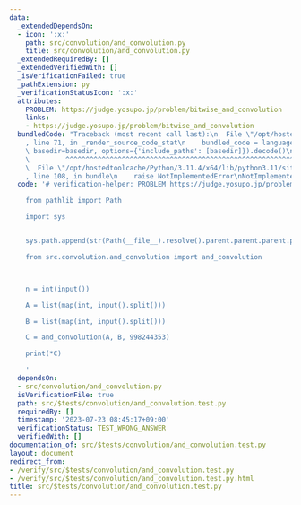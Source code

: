 ```yaml
---
data:
  _extendedDependsOn:
  - icon: ':x:'
    path: src/convolution/and_convolution.py
    title: src/convolution/and_convolution.py
  _extendedRequiredBy: []
  _extendedVerifiedWith: []
  _isVerificationFailed: true
  _pathExtension: py
  _verificationStatusIcon: ':x:'
  attributes:
    PROBLEM: https://judge.yosupo.jp/problem/bitwise_and_convolution
    links:
    - https://judge.yosupo.jp/problem/bitwise_and_convolution
  bundledCode: "Traceback (most recent call last):\n  File \"/opt/hostedtoolcache/Python/3.11.4/x64/lib/python3.11/site-packages/onlinejudge_verify/documentation/build.py\"\
    , line 71, in _render_source_code_stat\n    bundled_code = language.bundle(stat.path,\
    \ basedir=basedir, options={'include_paths': [basedir]}).decode()\n          \
    \         ^^^^^^^^^^^^^^^^^^^^^^^^^^^^^^^^^^^^^^^^^^^^^^^^^^^^^^^^^^^^^^^^^^^^^^^^^^^^^^^^^\n\
    \  File \"/opt/hostedtoolcache/Python/3.11.4/x64/lib/python3.11/site-packages/onlinejudge_verify/languages/python.py\"\
    , line 108, in bundle\n    raise NotImplementedError\nNotImplementedError\n"
  code: '# verification-helper: PROBLEM https://judge.yosupo.jp/problem/bitwise_and_convolution

    from pathlib import Path

    import sys


    sys.path.append(str(Path(__file__).resolve().parent.parent.parent.parent))

    from src.convolution.and_convolution import and_convolution



    n = int(input())

    A = list(map(int, input().split()))

    B = list(map(int, input().split()))

    C = and_convolution(A, B, 998244353)

    print(*C)

    '
  dependsOn:
  - src/convolution/and_convolution.py
  isVerificationFile: true
  path: src/$tests/convolution/and_convolution.test.py
  requiredBy: []
  timestamp: '2023-07-23 08:45:17+09:00'
  verificationStatus: TEST_WRONG_ANSWER
  verifiedWith: []
documentation_of: src/$tests/convolution/and_convolution.test.py
layout: document
redirect_from:
- /verify/src/$tests/convolution/and_convolution.test.py
- /verify/src/$tests/convolution/and_convolution.test.py.html
title: src/$tests/convolution/and_convolution.test.py
---
```

